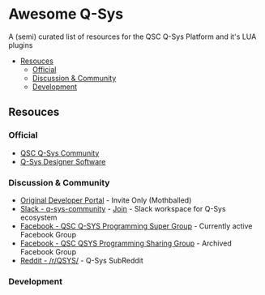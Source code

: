 # Awesome Q-Sys <!-- omit in toc -->

A (semi) curated list of resources for the QSC Q-Sys Platform and it's LUA plugins

- [Resouces](#resouces)
  - [Official](#official)
  - [Discussion & Community](#discussion--community)
  - [Development](#development)

## Resouces

### Official

- [QSC Q-Sys Community](https://developers.qsc.com/)
- [Q-Sys Designer Software](https://www.qsc.com/resources/software-and-firmware/q-sys-designer-software/)

### Discussion & Community

- [Original Developer Portal](https://qscprod.force.com/qsysdeveloper) - Invite Only (Mothballed)
- [Slack - q-sys-community](https://https://q-sys-community.slack.com) - [Join](https://join.slack.com/t/q-sys-community/shared_invite/enQtNzc0MDM1ODQ2NDM1LTgwYWQ1ZmRjZjU5Y2FlOGQwYmRhNzBhOWI4ODM4YzViOWE4Njk2ZjliNjA2NDE2NWNkYWI0YzQyODIzMTM4OTA) - Slack workspace for Q-Sys ecosystem
- [Facebook - QSC Q-SYS Programming Super Group](https://www.facebook.com/groups/Qsysprogramming) - Currently active Facebook Group
- [Facebook - QSC QSYS Programming Sharing Group](https://www.facebook.com/groups/842434502600703/) - Archived Facebook Group
- [Reddit - /r/QSYS/](https://www.reddit.com/r/QSYS/) - Q-Sys SubReddit

### Development
